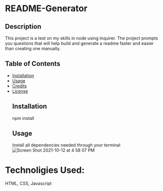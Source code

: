 # README-Generator
  ## Description
  This project is a test on my skills in node using inquirer. The project prompts you questions that will help build and generate a readme faster and easier than creating one manually.
  ## Table of Contents
- [Installation](#installation)
- [Usage](#usage)
- [Credits](#credits)
- [License](#license)
  ## Installation
  npm install
  ## Usage
  Install all dependencies needed through your terminal
![Screen Shot 2021-10-12 at 4 58 07 PM](https://user-images.githubusercontent.com/78561316/137044713-375ad616-b31d-4b1f-98ea-99c687e1c1c9.png)

# Technoligies Used:
HTML, CSS, Javascript
